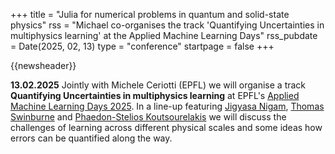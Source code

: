 +++
title       = "Julia for numerical problems in quantum and solid-state physics"
rss         = "Michael co-organises the track 'Quantifying Uncertainties in multiphysics learning' at the Applied Machine Learning Days"
rss_pubdate = Date(2025, 02, 13)
type        = "conference"
startpage   = false
+++

{{newsheader}}

**13.02.2025** Jointly with Michele Ceriotti (EPFL) we will organise
a track **Quantifying Uncertainties in multiphysics learning** at EPFL's
[Applied Machine Learning Days 2025](https://2025.appliedmldays.org).
In a line-up featuring [Jigyasa Nigam](https://curiosity54.github.io/),
[Thomas Swinburne](https://tomswinburne.github.io/)
and [Phaedon-Stelios Koutsourelakis](https://www.professoren.tum.de/en/koutsourelakis-phaedon-stelios/)
we will discuss the challenges of learning across different physical scales
and some ideas how errors can be quantified along the way.
